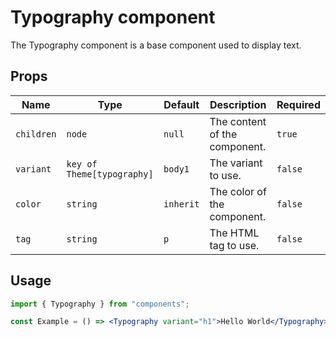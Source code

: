 # Typography component

The Typography component is a base component used to display text.

## Props

| Name       | Type                       | Default   | Description                   | Required |
| ---------- | -------------------------- | --------- | ----------------------------- | -------- |
| `children` | `node`                     | `null`    | The content of the component. | `true`   |
| `variant`  | `key of Theme[typography]` | `body1`   | The variant to use.           | `false`  |
| `color`    | `string`                   | `inherit` | The color of the component.   | `false`  |
| `tag`      | `string`                   | `p`       | The HTML tag to use.          | `false`  |

## Usage

```jsx
import { Typography } from "components";

const Example = () => <Typography variant="h1">Hello World</Typography>;
```
